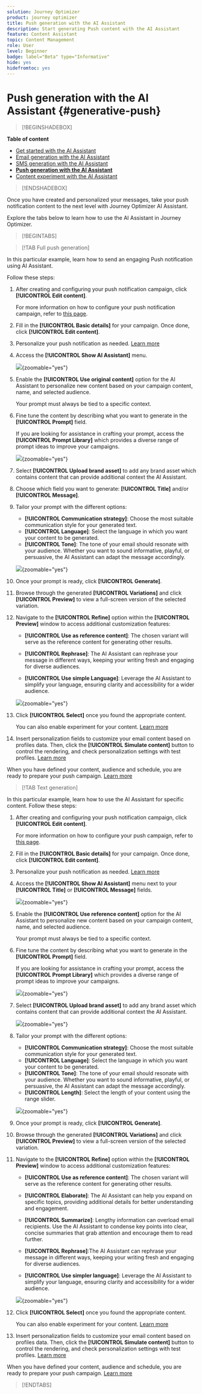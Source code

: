 ```yaml
---
solution: Journey Optimizer
product: journey optimizer
title: Push generation with the AI Assistant
description: Start generating Push content with the AI Assistant
feature: Content Assistant
topic: Content Management
role: User
level: Beginner
badge: label="Beta" type="Informative"
hide: yes
hidefromtoc: yes
---
```

# Push generation with the AI Assistant {#generative-push}

>[!BEGINSHADEBOX]

**Table of content**

* [Get started with the AI Assistant](gs-generative.md)
* [Email generation with the AI Assistant](generative-email.md)
* [SMS generation with the AI Assistant](generative-SMS.md)
* **[Push generation with the AI Assistant](generative-push.md)**
* [Content experiment with the AI Assistant](generative-experimentation.md)

>[!ENDSHADEBOX]

Once you have created and personalized your messages, take your push notification content to the next level with Journey Optimizer AI Assistant.

Explore the tabs below to learn how to use the AI Assistant in Journey Optimizer.

>[!BEGINTABS]

>[!TAB Full push generation]

In this particular example, learn how to send an engaging Push notification using AI Assistant.

Follow these steps:

1. After creating and configuring your push notification campaign, click **[!UICONTROL Edit content]**.

    For more information on how to configure your push notification campaign, refer to [this page](../push/create-push.md).

1. Fill in the **[!UICONTROL Basic details]** for your campaign. Once done, click **[!UICONTROL Edit content]**.

1. Personalize your push notification as needed. [Learn more](../push/content-push.md)

1. Access the **[!UICONTROL Show AI Assistant]** menu.

    ![](assets/push-genai-full-1.png){zoomable="yes"}

1. Enable the **[!UICONTROL Use original content]** option for the AI Assistant to personalize new content based on your campaign content, name, and selected audience.
    
    Your prompt must always be tied to a specific context.

1. Fine tune the content by describing what you want to generate in the **[!UICONTROL Prompt]** field. 

    If you are looking for assistance in crafting your prompt, access the **[!UICONTROL Prompt Library]** which provides a diverse range of prompt ideas to improve your campaigns.
    
    ![](assets/push-genai-full-2.png){zoomable="yes"}

1. Select **[!UICONTROL Upload brand asset]** to add any brand asset which contains content that can provide additional context the AI Assistant.

1. Choose which field you want to generate: **[!UICONTROL Title]** and/or **[!UICONTROL Message]**.

1. Tailor your prompt with the different options:

    * **[!UICONTROL Communication strategy]**: Choose the most suitable communication style for your generated text.
    * **[!UICONTROL Language]**: Select the language in which you want your content to be generated.
    * **[!UICONTROL Tone]**: The tone of your email should resonate with your audience. Whether you want to sound informative, playful, or persuasive, the AI Assistant can adapt the message accordingly.

    ![](assets/push-genai-full-3.png){zoomable="yes"}  

1. Once your prompt is ready, click **[!UICONTROL Generate]**.

1. Browse through the generated **[!UICONTROL Variations]** and click **[!UICONTROL Preview]** to view a full-screen version of the selected variation.

1. Navigate to the **[!UICONTROL Refine]** option within the **[!UICONTROL Preview]** window to access additional customization features:

    * **[!UICONTROL Use as reference content]**: The chosen variant will serve as the reference content for generating other results.

    * **[!UICONTROL Rephrase]**: The AI Assistant can rephrase your message in different ways, keeping your writing fresh and engaging for diverse audiences.

    * **[!UICONTROL Use simple Language]**: Leverage the AI Assistant to simplify your language, ensuring clarity and accessibility for a wider audience.

    ![](assets/push-genai-full-4.png){zoomable="yes"}

1. Click **[!UICONTROL Select]** once you found the appropriate content.

    You can also enable experiment for your content. [Learn more](generative-experimentation.md)

1. Insert personalization fields to customize your email content based on profiles data. Then, click the **[!UICONTROL Simulate content]** button to control the rendering, and check personalization settings with test profiles. [Learn more](../preview-test/preview-content.md)

When you have defined your content, audience and schedule, you are ready to prepare your push campaign. [Learn more](../monitor/prepare-send.md)

>[!TAB Text generation]

In this particular example, learn how to use the AI Assistant for specific content. Follow these steps:

1. After creating and configuring your push notification campaign, click **[!UICONTROL Edit content]**.

    For more information on how to configure your push campaign, refer to [this page](../push/create-push.md).

1. Fill in the **[!UICONTROL Basic details]** for your campaign. Once done, click **[!UICONTROL Edit content]**.

1. Personalize your push notification as needed. [Learn more](../push/content-push.md)

1. Access the **[!UICONTROL Show AI Assistant]** menu next to your **[!UICONTROL Title]** or **[!UICONTROL Message]** fields.

    ![](assets/push-genai-1.png){zoomable="yes"}

1. Enable the **[!UICONTROL Use reference content]** option for the AI Assistant to personalize new content based on your campaign content, name, and selected audience.
    
    Your prompt must always be tied to a specific context.

1. Fine tune the content by describing what you want to generate in the **[!UICONTROL Prompt]** field. 

    If you are looking for assistance in crafting your prompt, access the **[!UICONTROL Prompt Library]** which provides a diverse range of prompt ideas to improve your campaigns.
    
    ![](assets/push-genai-2.png){zoomable="yes"}

1. Select **[!UICONTROL Upload brand asset]** to add any brand asset which contains content that can provide additional context the AI Assistant.

    ![](assets/push-genai-3.png){zoomable="yes"}

1. Tailor your prompt with the different options:

    * **[!UICONTROL Communication strategy]**: Choose the most suitable communication style for your generated text.
    * **[!UICONTROL Language]**: Select the language in which you want your content to be generated.
    * **[!UICONTROL Tone]**: The tone of your email should resonate with your audience. Whether you want to sound informative, playful, or persuasive, the AI Assistant can adapt the message accordingly.
    * **[!UICONTROL Length]**: Select the length of your content using the range slider. 

    ![](assets/push-genai-4.png){zoomable="yes"}  

1. Once your prompt is ready, click **[!UICONTROL Generate]**.

1. Browse through the generated **[!UICONTROL Variations]** and click **[!UICONTROL Preview]** to view a full-screen version of the selected variation.

1. Navigate to the **[!UICONTROL Refine]** option within the **[!UICONTROL Preview]** window to access additional customization features:

    * **[!UICONTROL Use as reference content]**: The chosen variant will serve as the reference content for generating other results.

    * **[!UICONTROL Elaborate]**: The AI Assistant can help you expand on specific topics, providing additional details for better understanding and engagement.

    * **[!UICONTROL Summarize]**: Lengthy information can overload email recipients. Use the AI Assistant to condense key points into clear, concise summaries that grab attention and encourage them to read further.

    * **[!UICONTROL Rephrase]**:The AI Assistant can rephrase your message in different ways, keeping your writing fresh and engaging for diverse audiences.

    * **[!UICONTROL Use simpler language]**: Leverage the AI Assistant to simplify your language, ensuring clarity and accessibility for a wider audience.

    ![](assets/push-genai-5.png){zoomable="yes"}

1. Click **[!UICONTROL Select]** once you found the appropriate content.

    You can also enable experiment for your content. [Learn more](generative-experimentation.md)

1. Insert personalization fields to customize your email content based on profiles data. Then, click the **[!UICONTROL Simulate content]** button to control the rendering, and check personalization settings with test profiles. [Learn more](../preview-test/preview-content.md)

When you have defined your content, audience and schedule, you are ready to prepare your push campaign. [Learn more](../monitor/prepare-send.md)

>[!ENDTABS]

